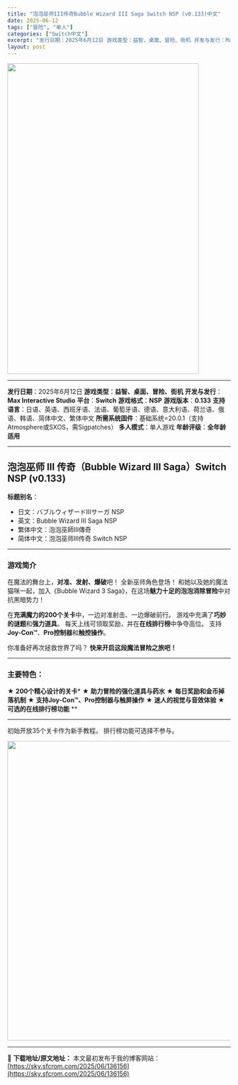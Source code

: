 ```yaml
---
title: "泡泡巫师III传奇Bubble Wizard III Saga Switch NSP (v0.133)中文"
date: 2025-06-12
tags: ["冒险", "单人"]
categories: ["Switch中文"]
excerpt: "发行日期：2025年6月12日 游戏类型：益智、桌面、冒险、街机 开发与发行：Max Interactive Studio 平台：Switch 游戏格式：NSP 游戏版本：0.133 支持语言：日语、英语、西班牙语、法语、葡萄牙语、德语、意大利语、荷兰语、俄语、韩语、简体中文、繁体中文 所需系统固件&hellip;"
layout: post
---
```


<img class="aligncenter size-full wp-image-136158" src="https://sky.sfcrom.com/wp-content/uploads/2025/06/2025061208451764.webp" alt="" width="432" height="700" />

<hr />

<strong>发行日期</strong>：2025年6月12日
<strong>游戏类型</strong>：<strong>益智、桌面、冒险、街机</strong>
<strong>开发与发行</strong>：<strong>Max Interactive Studio</strong>
<strong>平台</strong>：<strong>Switch</strong>
<strong>游戏格式</strong>：<strong>NSP</strong>
<strong>游戏版本</strong>：<strong>0.133</strong>
<strong>支持语言</strong>：日语、英语、西班牙语、法语、葡萄牙语、德语、意大利语、荷兰语、俄语、韩语、简体中文、繁体中文
<strong>所需系统固件</strong>：基础系统=20.0.1（支持Atmosphere或SXOS，需Sigpatches）
<strong>多人模式</strong>：单人游戏
<strong>年龄评级</strong>：<strong>全年龄适用</strong>

<hr />

<h2>泡泡巫师 III 传奇（Bubble Wizard III Saga）Switch NSP (v0.133)</h2>
<strong>标题别名</strong>：
<ul>
 	<li>日文：バブルウィザードIIIサーガ NSP</li>
 	<li>英文：Bubble Wizard III Saga NSP</li>
 	<li>繁体中文：泡泡巫師III傳奇</li>
 	<li>简体中文：泡泡巫师III传奇 Switch NSP</li>
</ul>

<hr />

<h3>游戏简介</h3>
在魔法的舞台上，<strong>对准、发射、爆破</strong>吧！
全新巫师角色登场！
和她以及她的魔法猫咪一起，加入《Bubble Wizard 3 Saga》，在这场<strong>魅力十足的泡泡消除冒险</strong>中对抗黑暗势力！

在<strong>充满魔力的200个关卡</strong>中，一边对准射击、一边爆破前行。
游戏中充满了<strong>巧妙的谜题</strong>和<strong>强力道具</strong>。
每天上线可领取奖励，并在<strong>在线排行榜</strong>中争夺高位。
支持<strong>Joy-Con™</strong>、<strong>Pro控制器</strong>和<strong>触控操作</strong>。

你准备好再次拯救世界了吗？
<strong>快来开启这段魔法冒险之旅吧！</strong>

<hr />

<h3>主要特色：</h3>
★ <strong>200个精心设计的关卡</strong>*
★ <strong>助力冒险的强化道具与药水</strong>
★ <strong>每日奖励和金币掉落机制</strong>
★ <strong>支持Joy-Con™、Pro控制器与触屏操作</strong>
★ <strong>迷人的视觉与音效体验</strong>
★ <strong>可选的在线排行榜功能</strong> **

<hr />

初始开放35个关卡作为新手教程。
排行榜功能可选择不参与。

<img class="aligncenter size-full wp-image-136157" src="https://sky.sfcrom.com/wp-content/uploads/2025/06/2025061208451772.webp" alt="" width="1200" height="675" />

---
📖 **下载地址/原文地址：** 本文最初发布于我的博客网站：[https://sky.sfcrom.com/2025/06/136156](https://sky.sfcrom.com/2025/06/136156)
